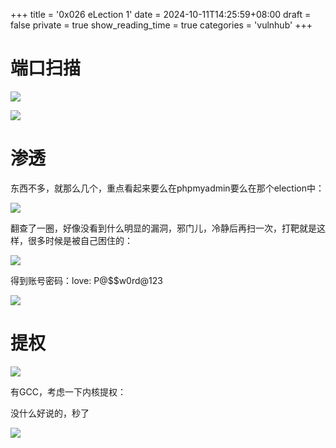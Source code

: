 +++
title = '0x026 eLection 1'
date = 2024-10-11T14:25:59+08:00
draft = false
private = true
show_reading_time = true
categories = 'vulnhub'
+++



# 端口扫描

![](/vulnhub_img/WEBRESOURCE3a7a3707ff0480a0948261e2a5ae96a7截图.png)

![](/vulnhub_img/WEBRESOURCEacc157c8b770af83a7fdfa7b79a19f58截图.png)

# 渗透

东西不多，就那么几个，重点看起来要么在phpmyadmin要么在那个election中：

![](/vulnhub_img/WEBRESOURCEf71c52abf5b7ef6f0b312fddd9d604e7截图.png)

翻查了一圈，好像没看到什么明显的漏洞，邪门儿，冷静后再扫一次，打靶就是这样，很多时候是被自己困住的：

![](/vulnhub_img/WEBRESOURCE9b3ec4f6acd4c92c952745dbdd66fa86截图.png)

得到账号密码：love: P@$$w0rd@123

![](/vulnhub_img/WEBRESOURCE2a1d6c9732cb45df21541d41003b1e6e截图.png)

# 提权

![](/vulnhub_img/WEBRESOURCEa7e69367b98b8a5723777b4fb0b5dea0截图.png)

有GCC，考虑一下内核提权：

没什么好说的，秒了

![](/vulnhub_img/WEBRESOURCEb893305b7ff9173f72f19dff2a2c52b7截图.png)